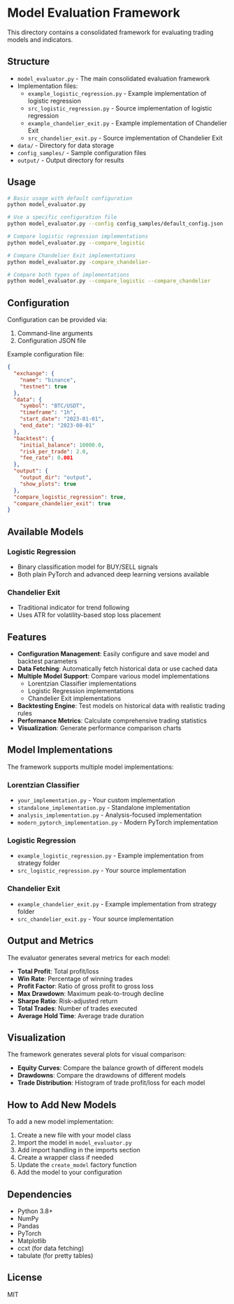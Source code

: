 # Model Evaluation Framework

This directory contains a consolidated framework for evaluating trading models and indicators.

## Structure

- `model_evaluator.py` - The main consolidated evaluation framework
- Implementation files:
  - `example_logistic_regression.py` - Example implementation of logistic regression
  - `src_logistic_regression.py` - Source implementation of logistic regression
  - `example_chandelier_exit.py` - Example implementation of Chandelier Exit
  - `src_chandelier_exit.py` - Source implementation of Chandelier Exit
- `data/` - Directory for data storage
- `config_samples/` - Sample configuration files
- `output/` - Output directory for results

## Usage

```bash
# Basic usage with default configuration
python model_evaluator.py

# Use a specific configuration file
python model_evaluator.py --config config_samples/default_config.json

# Compare logistic regression implementations
python model_evaluator.py --compare_logistic

# Compare Chandelier Exit implementations
python model_evaluator.py -compare_chandelier-

# Compare both types of implementations
python model_evaluator.py --compare_logistic --compare_chandelier
```

## Configuration

Configuration can be provided via:
1. Command-line arguments
2. Configuration JSON file

Example configuration file:
```json
{
  "exchange": {
    "name": "binance",
    "testnet": true
  },
  "data": {
    "symbol": "BTC/USDT",
    "timeframe": "1h",
    "start_date": "2023-01-01",
    "end_date": "2023-08-01"
  },
  "backtest": {
    "initial_balance": 10000.0,
    "risk_per_trade": 2.0,
    "fee_rate": 0.001
  },
  "output": {
    "output_dir": "output",
    "show_plots": true
  },
  "compare_logistic_regression": true,
  "compare_chandelier_exit": true
}
```

## Available Models

### Logistic Regression
- Binary classification model for BUY/SELL signals
- Both plain PyTorch and advanced deep learning versions available

### Chandelier Exit
- Traditional indicator for trend following
- Uses ATR for volatility-based stop loss placement

## Features

- **Configuration Management**: Easily configure and save model and backtest parameters
- **Data Fetching**: Automatically fetch historical data or use cached data
- **Multiple Model Support**: Compare various model implementations
  - Lorentzian Classifier implementations
  - Logistic Regression implementations
  - Chandelier Exit implementations
- **Backtesting Engine**: Test models on historical data with realistic trading rules
- **Performance Metrics**: Calculate comprehensive trading statistics
- **Visualization**: Generate performance comparison charts

## Model Implementations

The framework supports multiple model implementations:

### Lorentzian Classifier

- `your_implementation.py` - Your custom implementation
- `standalone_implementation.py` - Standalone implementation
- `analysis_implementation.py` - Analysis-focused implementation
- `modern_pytorch_implementation.py` - Modern PyTorch implementation

### Logistic Regression

- `example_logistic_regression.py` - Example implementation from strategy folder
- `src_logistic_regression.py` - Your source implementation

### Chandelier Exit

- `example_chandelier_exit.py` - Example implementation from strategy folder
- `src_chandelier_exit.py` - Your source implementation

## Output and Metrics

The evaluator generates several metrics for each model:

- **Total Profit**: Total profit/loss
- **Win Rate**: Percentage of winning trades
- **Profit Factor**: Ratio of gross profit to gross loss
- **Max Drawdown**: Maximum peak-to-trough decline
- **Sharpe Ratio**: Risk-adjusted return
- **Total Trades**: Number of trades executed
- **Average Hold Time**: Average trade duration

## Visualization

The framework generates several plots for visual comparison:

- **Equity Curves**: Compare the balance growth of different models
- **Drawdowns**: Compare the drawdowns of different models
- **Trade Distribution**: Histogram of trade profit/loss for each model

## How to Add New Models

To add a new model implementation:

1. Create a new file with your model class
2. Import the model in `model_evaluator.py`
3. Add import handling in the imports section
4. Create a wrapper class if needed
5. Update the `create_model` factory function
6. Add the model to your configuration

## Dependencies

- Python 3.8+
- NumPy
- Pandas
- PyTorch
- Matplotlib
- ccxt (for data fetching)
- tabulate (for pretty tables)

## License

MIT 